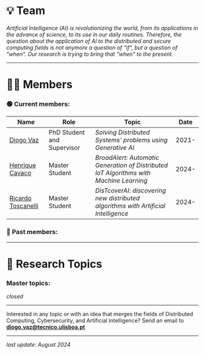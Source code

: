 # 💡 Team

*Artificial Intelligence (AI) is revolutionizing the world, from its applications in the advance of science, to its use in our daily routines. Therefore, the question about the application of AI to the distributed and secure computing fields is not anymore a question of "if", but a question of "when". Our research is trying to bring that "when" to the present.*

---

# 👨‍💻 Members

### 🟢 Current members:

| **Name** | **Role** | **Topic** | **Date** |
| --- | --- | --- | --- |
| [Diogo Vaz](https://diogolvaz.github.io/) | PhD Student and Supervisor | *Solving Distributed Systems' problems using Generative AI* | 2021- |
| [Henrique Cavaco](https://pt.linkedin.com/in/henriquecavaco) | Master Student | *BroadAlert: Automatic Generation of Distributed IoT Algorithms with Machine Learning* | 2024- |
| [Ricardo Toscanelli](https://pt.linkedin.com/in/ricardo-toscanelli) | Master Student | *DisTcoverAI: discovering new distributed algorithms with Artificial Intelligence* | 2024- |


### 🔴 Past members:

---

# 🔬 Research Topics

### Master topics:

*closed*

---

Interested in any topic or with an idea that merges the fields of Distributed Computing, Cybersecurity, and Artificial Intelligence? Send an email to **diogo.vaz@tecnico.ulisboa.pt**

---
*last update: August 2024*
